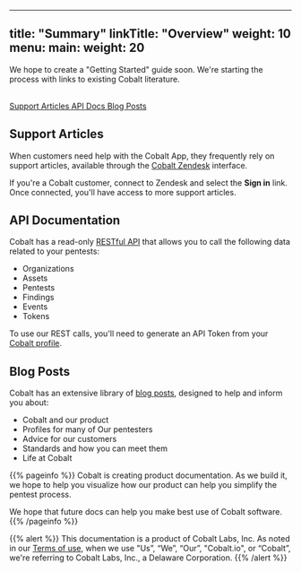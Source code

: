 
---
title: "Summary"
linkTitle: "Overview"
weight: 10
menu:
  main:
    weight: 20
---

We hope to create a "Getting Started" guide soon. We're starting the process
with links to existing Cobalt literature.

<br>
<div class="mx-auto">
        <a class="btn btn-lg btn-primary mr-3 mb-4" href="https://cobaltio.zendesk.com/hc/en-us/categories/360005476672-Cobalt-Platform">
                Support Articles <i class="fas"></i>
        </a>
        <a class="btn btn-lg btn-outline-primary mr-3 mb-4" href="https://docs.cobalt.io">
                API Docs <i class="fab"></i>
        </a>
        <a class="btn btn-lg btn-info mr-3 mb-4" href="https://cobalt.io/blog">
                Blog Posts <i class="fab"></i>
        </a>
</div>

## Support Articles

When customers need help with the Cobalt App, they frequently rely on support articles, available through the [Cobalt Zendesk](https://cobaltio.zendesk.com/hc/en-us/categories/360005476672-Cobalt-Platform) interface.

If you're a Cobalt customer, connect to Zendesk and select the **Sign in** link.
Once connected, you'll have access to more support articles.

## API Documentation

Cobalt has a read-only [RESTful API](https://docs.cobalt.io/)
that allows you to call the following data related to your pentests:

- Organizations
- Assets
- Pentests
- Findings
- Events
- Tokens

To use our REST calls, you'll need to generate an API Token from your
[Cobalt profile](https://app.cobalt.io/settings/api-token).


## Blog Posts

Cobalt has an extensive library of [blog posts](https://cobalt.io/blog),
designed to help and inform you about:

- Cobalt and our product
- Profiles for many of Our pentesters
- Advice for our customers
- Standards and how you can meet them
- Life at Cobalt

<!--
Suggestion from Grahame: I know it's early days, but could be cool to link to a few of these articles. 
Especially any that are specifically relevant to the API. 
(Customer testimonials could also be good, in case anyone's coming to the API first.)
-->

{{% pageinfo %}}
Cobalt is creating product documentation. As we build it, we hope to help you
visualize how our product can help you simplify the pentest process.

We hope that future docs can help you make best use of Cobalt software.
{{% /pageinfo %}}

{{% alert %}}
This documentation is a product of Cobalt Labs, Inc. As noted in our
[Terms of use](https://cobalt.io/terms/general), when we use
"Us”, “We”, “Our”, "Cobalt.io", or “Cobalt”, we're referring to Cobalt Labs, Inc.,
a Delaware Corporation. 
{{% /alert %}}


